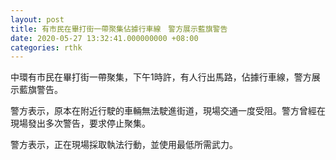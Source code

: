 ```yaml
---
layout: post
title: 有市民在畢打街一帶聚集佔據行車線　警方展示藍旗警告
date: 2020-05-27 13:32:41.000000000 +08:00
categories: rthk
---
```


中環有市民在畢打街一帶聚集，下午1時許，有人行出馬路，佔據行車線，警方展示藍旗警告。

警方表示，原本在附近行駛的車輛無法駛進街道，現場交通一度受阻。警方曾經在現場發出多次警告，要求停止聚集。

警方表示，正在現場採取執法行動，並使用最低所需武力。　
